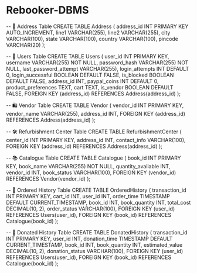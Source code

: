 # Rebooker-DBMS


-- 📍 Address Table
CREATE TABLE Address (
    address_id INT PRIMARY KEY AUTO_INCREMENT,
    line1 VARCHAR(255),
    line2 VARCHAR(255),
    city VARCHAR(100),
    state VARCHAR(100),
    country VARCHAR(100),
    pincode VARCHAR(20)
);

-- 👤 Users Table
CREATE TABLE Users (
    user_id INT PRIMARY KEY,
    username VARCHAR(255) NOT NULL,
    password_hash VARCHAR(255) NOT NULL,
    last_password_attempt VARCHAR(255),
    login_attempts INT DEFAULT 0,
    login_successful BOOLEAN DEFAULT FALSE,
    is_blocked BOOLEAN DEFAULT FALSE,
    address_id INT,
    paypal_coins INT DEFAULT 0,
    product_preferences TEXT,
    cart TEXT,
    is_vendor BOOLEAN DEFAULT FALSE,
    FOREIGN KEY (address_id) REFERENCES Address(address_id)
);

-- 🛍️ Vendor Table
CREATE TABLE Vendor (
    vendor_id INT PRIMARY KEY,
    vendor_name VARCHAR(255),
    address_id INT,
    FOREIGN KEY (address_id) REFERENCES Address(address_id)
);

-- 🛠 Refurbishment Center Table
CREATE TABLE RefurbishmentCenter (
    center_id INT PRIMARY KEY,
    address_id INT,
    contact_info VARCHAR(100),
    FOREIGN KEY (address_id) REFERENCES Address(address_id)
);

-- 📚 Catalogue Table
CREATE TABLE Catalogue (
    book_id INT PRIMARY KEY,
    book_name VARCHAR(255) NOT NULL,
    quantity_available INT,
    vendor_id INT,
    book_status VARCHAR(100),
    FOREIGN KEY (vendor_id) REFERENCES Vendor(vendor_id)
);

-- 🧾 Ordered History Table
CREATE TABLE OrderedHistory (
    transaction_id INT PRIMARY KEY,
    cart_id INT,
    user_id INT,
    order_time TIMESTAMP DEFAULT CURRENT_TIMESTAMP,
    book_id INT,
    book_quantity INT,
    total_cost DECIMAL(10, 2),
    order_status VARCHAR(100),
    FOREIGN KEY (user_id) REFERENCES Users(user_id),
    FOREIGN KEY (book_id) REFERENCES Catalogue(book_id)
);

-- 🎁 Donated History Table
CREATE TABLE DonatedHistory (
    transaction_id INT PRIMARY KEY,
    user_id INT,
    donation_time TIMESTAMP DEFAULT CURRENT_TIMESTAMP,
    book_id INT,
    book_quantity INT,
    estimated_value DECIMAL(10, 2),
    donation_status VARCHAR(100),
    FOREIGN KEY (user_id) REFERENCES Users(user_id),
    FOREIGN KEY (book_id) REFERENCES Catalogue(book_id)
);

